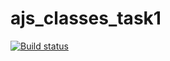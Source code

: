 # ajs_classes_task1
[![Build status](https://ci.appveyor.com/api/projects/status/6ew62jq7noasd29l/branch/master?svg=true)](https://ci.appveyor.com/project/Lazy-ferret/ajs-classes-task1/branch/master)
